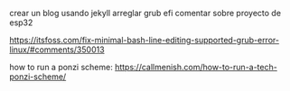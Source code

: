crear un blog usando jekyll
arreglar grub efi
comentar sobre proyecto de esp32

https://itsfoss.com/fix-minimal-bash-line-editing-supported-grub-error-linux/#comments/350013

how to run a ponzi scheme:
https://callmenish.com/how-to-run-a-tech-ponzi-scheme/
